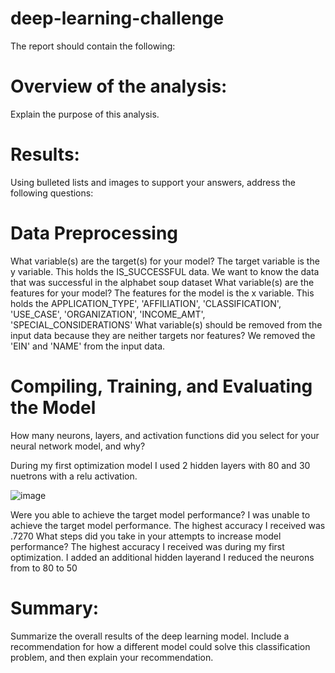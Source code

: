 # deep-learning-challenge

The report should contain the following:

# Overview of the analysis:

Explain the purpose of this analysis.

# Results:
Using bulleted lists and images to support your answers, address the following questions:

# Data Preprocessing

What variable(s) are the target(s) for your model? The target variable is the y variable. This holds the IS_SUCCESSFUL data. We want to know the data that was successful in the alphabet soup dataset
What variable(s) are the features for your model? The features for the model is the x variable. This holds the APPLICATION_TYPE', 'AFFILIATION', 'CLASSIFICATION',
 'USE_CASE', 'ORGANIZATION', 'INCOME_AMT', 'SPECIAL_CONSIDERATIONS'
What variable(s) should be removed from the input data because they are neither targets nor features? We removed the 'EIN' and 'NAME' from the input data.

# Compiling, Training, and Evaluating the Model

How many neurons, layers, and activation functions did you select for your neural network model, and why? 

During my first optimization model I used 2 hidden layers with 80 and 30 nuetrons with a relu activation.

![image](https://github.com/user-attachments/assets/8d1119c1-68d9-4c01-8b45-db7d92b89767)

Were you able to achieve the target model performance? I was unable to achieve the target model performance. The highest accuracy I received was .7270
What steps did you take in your attempts to increase model performance? The highest accuracy I received was during my first optimization. I added an additional hidden layerand I reduced the neurons from to 80 to 50

# Summary: 
Summarize the overall results of the deep learning model. Include a recommendation for how a different model could solve this classification problem, and then explain your recommendation.
